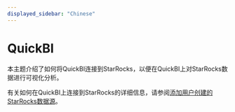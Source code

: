 ```yaml
---
displayed_sidebar: "Chinese"
---
```


# QuickBI

本主题介绍了如何将QuickBI连接到StarRocks，以便在QuickBI上对StarRocks数据进行可视化分析。

有关如何在QuickBI上连接到StarRocks的详细信息，请参阅[添加用户创建的StarRocks数据源](https://www.alibabacloud.com/help/zh/quick-bi/user-guide/add-a-user-created-starrocks-data-source)。